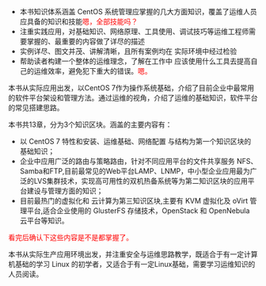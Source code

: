 





- 本书知识体系涵盖 CentOS 系统管理应掌握的几大方面知识，覆盖了运维人员应具备的知识和技能<span style="color:red;">嗯，全部技能吗？</span>
- 注重实践应用，对基础知识、网络原理、工具使用、调试技巧等运维工程师需要掌握的、最重要的内容做了详尽的描述
- 实例详尽、图文并茂、讲解清晰，且所有案例均在 实际环境中经过检验
- 帮助读者构建一个整体的运维理念，了解在工作中 应该使用什么工具去提高自己的运维效率，避免犯下重大的错误。<span style="color:red;">嗯。</span>






本书从实际应用出发，以CentOS 7作为操作系统基础，介绍了目前企业中最常用的软件平台架设和管理方法。通过运维的视角，介绍了运维的基础知识，软件平台的常见搭建思路。

本书共13章，分为3个知识区块。涵盖的主要内容有：

- 以 CentOS 7 特性和安装、运维基础、网络配置 与结构为第一个知识区块的基础知识；
- 企业中应用广泛的路由与策略路由，针对不同应用平台的文件共享服务 NFS、Samba和FTP,目前最常见的Web平台LAMP、LNMP，中小型企业应用最为广泛的LVS集群技术，实现高可用性的双机热备系统等为第二知识区块的应用平台建设与管理方面的知识；
- 目前最热门的虚拟化和 云计算为第三知识区块,主要有 KVM 虚拟化及 oVirt 管理平台,适合企业使用的 GlusterFS 存储技术，OpenStack 和 OpenNebula 云平台等知识。

<span style="color:red;">看完后确认下这些内容是不是都掌握了。</span>


本书从实际生产应用环境出发，并注重安全与运维思路教学，既适合于有一定计算机基础的学习 Linux 的初学者，又适合于有一定Linux基础，需要学习运维知识的人员阅读。
